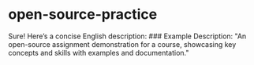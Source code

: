 # open-source-practice
Sure! Here’s a concise English description:  ### Example Description: "An open-source assignment demonstration for a course, showcasing key concepts and skills with examples and documentation."   
